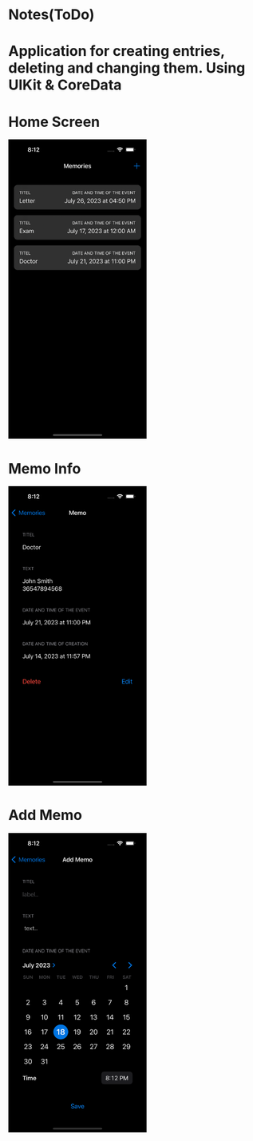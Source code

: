 # Notes(ToDo)

# Application for creating entries, deleting and changing them. Using UIKit & CoreData

# Home Screen

<img src="Simulator Screenshot - iPhone 14 Pro - 2023-07-18 at 20.12.15.png" height="600" />

# Memo Info

<img src="Simulator Screenshot - iPhone 14 Pro - 2023-07-18 at 20.12.24.png" height="600" />

# Add Memo

<img src="Simulator Screenshot - iPhone 14 Pro - 2023-07-18 at 20.12.31.png" height="600" />
